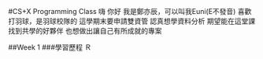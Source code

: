 #CS+X Programming Class
嗨 你好
我是鄭亦辰，可以叫我Euni(E不發音)
喜歡打羽球，是羽球校隊的
這學期末要申請雙資管
認真想學資料分析
期望能在這堂課找到共學的好夥伴
也想做出讓自己有所成就的專案

##Week 1
###學習歷程
Ｒ